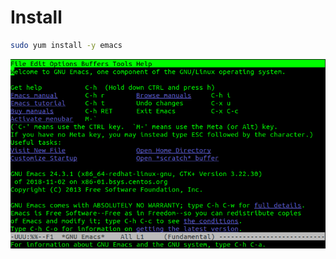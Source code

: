 <!-- TITLE: Install -->
<!-- SUBTITLE: A quick summary of Install -->

# Install

```sh
sudo yum install -y emacs
```


![Emacs](/uploads/emacs/emacs.png "Emacs")
